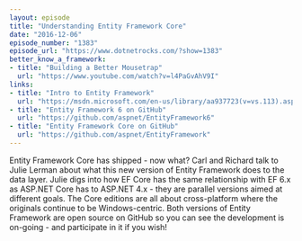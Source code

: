 ```yaml
---
layout: episode
title: "Understanding Entity Framework Core"
date: "2016-12-06"
episode_number: "1383"
episode_url: "https://www.dotnetrocks.com/?show=1383"
better_know_a_framework:
- title: "Building a Better Mousetrap"
  url: "https://www.youtube.com/watch?v=l4PaGvAhV9I"
links:
- title: "Intro to Entity Framework"
  url: "https://msdn.microsoft.com/en-us/library/aa937723(v=vs.113).aspx"
- title: "Entity Framework 6 on GitHub"
  url: "https://github.com/aspnet/EntityFramework6"
- title: "Entity Framework Core on GitHub"
  url: "https://github.com/aspnet/EntityFramework"
---
```


Entity Framework Core has shipped - now what? Carl and Richard talk to Julie Lerman about what this new version of Entity Framework does to the data layer. Julie digs into how EF Core has the same relationship with EF 6.x as ASP.NET Core has to ASP.NET 4.x - they are parallel versions aimed at different goals. The Core editions are all about cross-platform where the originals continue to be Windows-centric. Both versions of Entity Framework are open source on GitHub so you can see the development is on-going - and participate in it if you wish!
